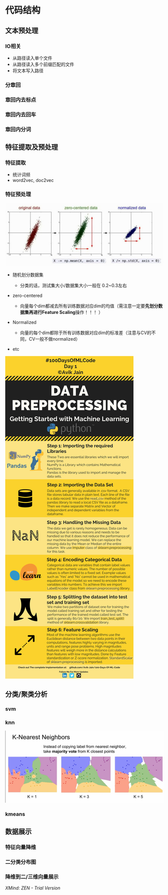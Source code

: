 # 代码结构

## 文本预处理

### IO相关

- 从路径读入单个文件
- 从路径读入多个前缀匹配的文件
- 将文本写入路径

### 分章回

### 章回内去标点

### 章回内去回车

### 章回内分词

## 特征提取及预处理

### 特征提取

- 统计词频
- word2vec, doc2vec

### 特征预处理

![data preproc](./pics/data_preproc.JPG)

- 随机划分数据集

	- 分类的话，测试集大小/数据集大小一般在 0.2~0.3左右

- zero-centered

	- 向量每个dim都减去所有训练数据对应dim的均值（需注意一定要**先划分数据集再进行Feature Scaling**操作！！！ ）

- Normalized

	- 向量的每个dim都除于所有训练数据对应dim的标准差（注意与CV的不同，CV一般不做normalized）
- etc
  
![data preproc reference](./pics/data_preproc_reference.jpg)

## 分类/聚类分析

### svm

### knn
![knn demostration](./pics/knn.JPG)

### kmeans

## 数据展示

### 特征向量降维

### 二分类分布图

### 降维到二/三维向量展示

*XMind: ZEN - Trial Version*